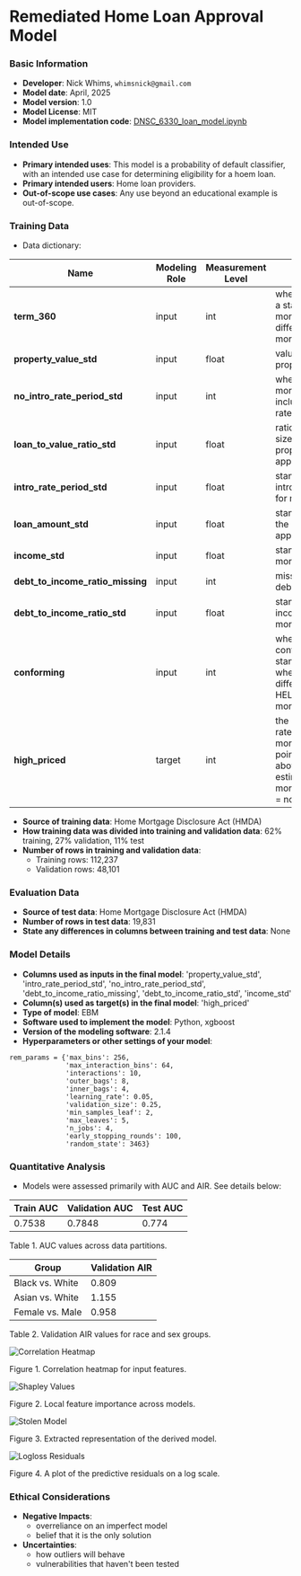 # Remediated Home Loan Approval Model

### Basic Information

* **Developer**: Nick Whims, `whimsnick@gmail.com`
* **Model date**: April, 2025
* **Model version**: 1.0
* **Model License**: MIT
* **Model implementation code**: [DNSC_6330_loan_model.ipynb](https://github.com/nwhims/DNSC_6330/blob/main/DNSC_6330_loan_model.ipynb)

### Intended Use
* **Primary intended uses**: This model is a probability of default classifier, with an intended use case for determining eligibility for a hoem loan.
* **Primary intended users**: Home loan providers.
* **Out-of-scope use cases**: Any use beyond an educational example is out-of-scope.

### Training Data

* Data dictionary: 

| Name | Modeling Role | Measurement Level| Description|
| ---- | ------------- | ---------------- | ---------- |
|**term_360**| input | int | whether the mortgage is a standard 360 month mortgage (1) or a different type of mortgage (0) |
| **property_value_std** | input | float | value of the mortgaged property |
| **no_intro_rate_period_std** | input | int | whether (1) or not (0) a mortgage does not include an introductory rate period
| **loan_to_value_ratio_std** | input | float | ratio of the mortgage size to the value of the property for mortgage applicants |
| **intro_rate_period_std** | input | float | standardized introductory rate period for mortgage applicants |
| **loan_amount_std** | input | float | standardized amount of the mortgage for applicants |
| **income_std** | input | float | standardized income for mortgage applicants. |
| **debt_to_income_ratio_missing** | input | int | missing marker (1) for debt_to_income_ratio_std |
| **debt_to_income_ratio_std** | input | float | standardized debt-to-income ratio for mortgage applicants |
| **conforming** | input | int | whether the mortgage conforms to normal standards (1), or whether the loan is different (0), e.g., jumbo, HELOC, reverse mortgage, etc. |
| **high_priced**| target | int | the annual percentage rate (APR) charged for a mortgage is 150 basis points (1.5%) or more above a survey-based estimate of similar mortgages; (1) = yes, (2) = no |

* **Source of training data**: Home Mortgage Disclosure Act (HMDA)
* **How training data was divided into training and validation data**: 62% training, 27% validation, 11% test
* **Number of rows in training and validation data**:
  * Training rows: 112,237
  * Validation rows: 48,101

### Evaluation Data
* **Source of test data**: Home Mortgage Disclosure Act (HMDA)
* **Number of rows in test data**: 19,831
* **State any differences in columns between training and test data**: None

### Model Details
* **Columns used as inputs in the final model**: 'property_value_std', 'intro_rate_period_std', 'no_intro_rate_period_std', 'debt_to_income_ratio_missing', 'debt_to_income_ratio_std', 'income_std'
* **Column(s) used as target(s) in the final model**: 'high_priced'
* **Type of model**: EBM
* **Software used to implement the model**: Python, xgboost
* **Version of the modeling software**: 2.1.4
* **Hyperparameters or other settings of your model**: 
```
rem_params = {'max_bins': 256,
              'max_interaction_bins': 64,
              'interactions': 10,
              'outer_bags': 8,
              'inner_bags': 4,
              'learning_rate': 0.05,
              'validation_size': 0.25,
              'min_samples_leaf': 2,
              'max_leaves': 5,
              'n_jobs': 4,
              'early_stopping_rounds': 100,
              'random_state': 3463}
```
### Quantitative Analysis

* Models were assessed primarily with AUC and AIR. See details below:

| Train AUC | Validation AUC | Test AUC |
| ------ | ------- | -------- |
| 0.7538 | 0.7848  | 0.774 |

Table 1. AUC values across data partitions. 

| Group | Validation AIR |
|-------|-----|
| Black vs. White | 0.809 |
| Asian vs. White | 1.155 |
| Female vs. Male | 0.958 |

Table 2. Validation AIR values for race and sex groups. 

![Correlation Heatmap](heatmap.png)

Figure 1. Correlation heatmap for input features. 

![Shapley Values](shapley_by_model.png)

Figure 2. Local feature importance across models.

![Stolen Model](simulated_model.png)

Figure 3. Extracted representation of the derived model.

![Logloss Residuals](logloss_resid.png)

Figure 4. A plot of the predictive residuals on a log scale.

### Ethical Considerations

* **Negative Impacts**:
  * overreliance on an imperfect model
  * belief that it is the only solution
* **Uncertainties**:
  * how outliers will behave
  * vulnerabilities that haven't been tested
